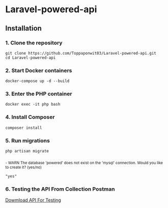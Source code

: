 
# Laravel-powered-api

## Installation

### 1. Clone the repository
    git clone https://github.com/Toppaponwit03/Laravel-powered-api.git
    cd Laravel-powered-api
    

### 2. Start Docker containers
    docker-compose up -d --build
    
### 3. Enter the PHP container
    docker exec -it php bash

### 4. Install Composer
    composer install

### 5. Run migrations
    php artisan migrate

###
   <small> - WARN The database 'powered' does not exist on the 'mysql' connection. Would you like to create it? (yes/no)</small>
    
    "yes"


### 6. Testing the API From Collection Postman

<a href="./Powered%20Api.postman_collection.json" download>Dowmload API For Testing</a>

<!-- [Download Powered-Api-postman-collection.json](./Powered%20Api.postman_collection.json) -->




